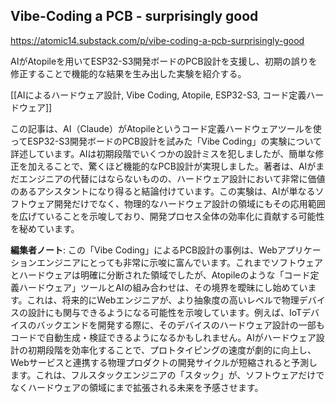 ## Vibe-Coding a PCB - surprisingly good

https://atomic14.substack.com/p/vibe-coding-a-pcb-surprisingly-good

AIがAtopileを用いてESP32-S3開発ボードのPCB設計を支援し、初期の誤りを修正することで機能的な結果を生み出した実験を紹介する。

[[AIによるハードウェア設計, Vibe Coding, Atopile, ESP32-S3, コード定義ハードウェア]]

この記事は、AI（Claude）がAtopileというコード定義ハードウェアツールを使ってESP32-S3開発ボードのPCB設計を試みた「Vibe Coding」の実験について詳述しています。AIは初期段階でいくつかの設計ミスを犯しましたが、簡単な修正を加えることで、驚くほど機能的なPCB設計が実現しました。著者は、AIがまだエンジニアの代替にはならないものの、ハードウェア設計において非常に価値のあるアシスタントになり得ると結論付けています。この実験は、AIが単なるソフトウェア開発だけでなく、物理的なハードウェア設計の領域にもその応用範囲を広げていることを示唆しており、開発プロセス全体の効率化に貢献する可能性を秘めています。

**編集者ノート**: この「Vibe Coding」によるPCB設計の事例は、Webアプリケーションエンジニアにとっても非常に示唆に富んでいます。これまでソフトウェアとハードウェアは明確に分断された領域でしたが、Atopileのような「コード定義ハードウェア」ツールとAIの組み合わせは、その境界を曖昧にし始めています。これは、将来的にWebエンジニアが、より抽象度の高いレベルで物理デバイスの設計にも関与できるようになる可能性を示唆しています。例えば、IoTデバイスのバックエンドを開発する際に、そのデバイスのハードウェア設計の一部もコードで自動生成・検証できるようになるかもしれません。AIがハードウェア設計の初期段階を効率化することで、プロトタイピングの速度が劇的に向上し、Webサービスと連携する物理プロダクトの開発サイクルが短縮されると予測します。これは、フルスタックエンジニアの「スタック」が、ソフトウェアだけでなくハードウェアの領域にまで拡張される未来を予感させます。